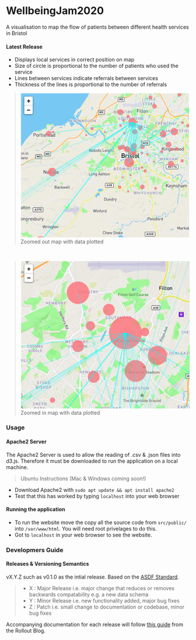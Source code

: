 # WellbeingJam2020

A visualisation to map the flow of patients between different health services in Bristol

#### Latest Release

  - Displays local services in correct position on map
  - Size of circle is proportional to the number of patients who used the service
  - Lines between services indicate referrals between services
  - Thickness of the lines is proportional to the number of referrals

> ![Zoomed Out Map](docs/resources/map_1.png)
> Zoomed out map with data plotted

<br>

> ![Zoomed In Map](docs/resources/map_2.png)
> Zoomed in map with data plotted


### Usage

#### Apache2 Server

The Apache2 Server is used to allow the reading of .csv & .json files into d3.js. Therefore it must be downloaded to run the application on a local machine.

> Ubuntu Instructions (Mac & Windows coming soon!)

- Download Apache2 with `sudo apt update && apt install apache2`
- Test that this has worked by typing `localhost` into your web browser

#### Running the application

- To run the website move the copy all the source code from `src/public/` into `/var/www/html`. You will need root privelages to do this.
- Got to `localhost` in your web browser to see the website.


### Developmers Guide

#### Releases & Versioning Semantics

vX.Y.Z such as v0.1.0 as the intial release. Based on the [ASDF Standard](https://asdf-standard.readthedocs.io/en/stable/versioning.html).

> - X : Major Release i.e. major change that reduces or removes backwards compatability e.g. a new data schema
> - Y : Minor Release i.e. new functionality added, major bug fixes
> - Z : Patch i.e. small change to documentation or codebase, minor bug fixes

Accompanying documentation for each release will follow [this guide](https://rollout.io/blog/best-practices-when-versioning-a-release/) from the Rollout Blog.

